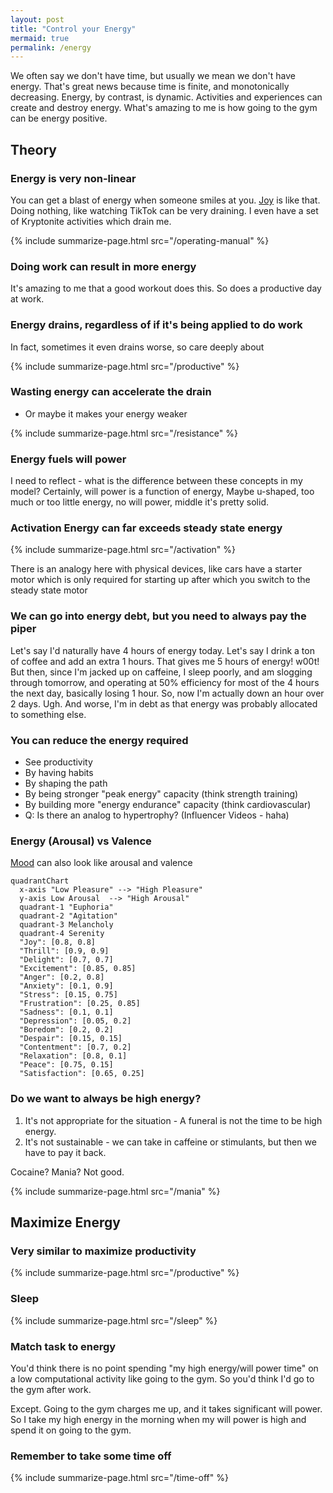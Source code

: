 ```yaml
---
layout: post
title: "Control your Energy"
mermaid: true
permalink: /energy
---
```


We often say we don't have time, but usually we mean we don't have energy. That's great news because time is finite, and monotonically decreasing. Energy, by contrast, is dynamic. Activities and experiences can create and destroy energy. What's amazing to me is how going to the gym can be energy positive.

## Theory

### Energy is very non-linear

You can get a blast of energy when someone smiles at you. [Joy](/joy) is like that. Doing nothing, like watching TikTok can be very draining. I even have a set of Kryptonite activities which drain me.

{% include summarize-page.html src="/operating-manual" %}

### Doing work can result in more energy

It's amazing to me that a good workout does this. So does a productive day at work.

### Energy drains, regardless of if it's being applied to do work

In fact, sometimes it even drains worse, so care deeply about

{% include summarize-page.html src="/productive" %}

### Wasting energy can accelerate the drain

- Or maybe it makes your energy weaker

{% include summarize-page.html src="/resistance" %}

### Energy fuels will power

I need to reflect - what is the difference between these concepts in my model? Certainly, will power is a function of energy, Maybe u-shaped, too much or too little energy, no will power, middle it's pretty solid.

### Activation Energy can far exceeds steady state energy

{% include summarize-page.html src="/activation" %}

There is an analogy here with physical devices, like cars have a starter motor which is only required for starting up after which you switch to the steady state motor

### We can go into energy debt, but you need to always pay the piper

Let's say I'd naturally have 4 hours of energy today. Let's say I drink a ton of coffee and add an extra 1 hours. That gives me 5 hours of energy! w00t! But then, since I'm jacked up on caffeine, I sleep poorly, and am slogging through tomorrow, and operating at 50% efficiency for most of the 4 hours the next day, basically losing 1 hour. So, now I'm actually down an hour over 2 days. Ugh. And worse, I'm in debt as that energy was probably allocated to something else.

### You can reduce the energy required

- See productivity
- By having habits
- By shaping the path
- By being stronger "peak energy" capacity (think strength training)
- By building more "energy endurance" capacity (think cardiovascular)
- Q: Is there an analog to hypertrophy? (Influencer Videos - haha)

### Energy (Arousal) vs Valence

[Mood](/mood) can also look like arousal and valence

```mermaid
quadrantChart
  x-axis "Low Pleasure" --> "High Pleasure"
  y-axis Low Arousal  --> "High Arousal"
  quadrant-1 "Euphoria"
  quadrant-2 "Agitation"
  quadrant-3 Melancholy
  quadrant-4 Serenity
  "Joy": [0.8, 0.8]
  "Thrill": [0.9, 0.9]
  "Delight": [0.7, 0.7]
  "Excitement": [0.85, 0.85]
  "Anger": [0.2, 0.8]
  "Anxiety": [0.1, 0.9]
  "Stress": [0.15, 0.75]
  "Frustration": [0.25, 0.85]
  "Sadness": [0.1, 0.1]
  "Depression": [0.05, 0.2]
  "Boredom": [0.2, 0.2]
  "Despair": [0.15, 0.15]
  "Contentment": [0.7, 0.2]
  "Relaxation": [0.8, 0.1]
  "Peace": [0.75, 0.15]
  "Satisfaction": [0.65, 0.25]
```

### Do we want to always be high energy?

1. It's not appropriate for the situation - A funeral is not the time to be high energy.
1. It's not sustainable - we can take in caffeine or stimulants, but then we have to pay it back.

Cocaine? Mania? Not good.

{% include summarize-page.html src="/mania" %}

## Maximize Energy

### Very similar to maximize productivity

{% include summarize-page.html src="/productive" %}

### Sleep

{% include summarize-page.html src="/sleep" %}

### Match task to energy

You'd think there is no point spending "my high energy/will power time" on a low computational activity like going to the gym. So you'd think I'd go to the gym after work.

Except. Going to the gym charges me up, and it takes significant will power. So I take my high energy in the morning when my will power is high and spend it on going to the gym.

### Remember to take some time off

{% include summarize-page.html src="/time-off" %}
